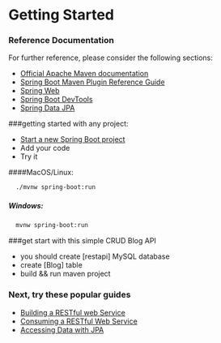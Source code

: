 # Getting Started

### Reference Documentation
For further reference, please consider the following sections:

* [Official Apache Maven documentation](https://maven.apache.org/guides/index.html)
* [Spring Boot Maven Plugin Reference Guide](https://docs.spring.io/spring-boot/docs/2.2.7.BUILD-SNAPSHOT/maven-plugin/)
* [Spring Web](https://docs.spring.io/spring-boot/docs/2.2.6.RELEASE/reference/htmlsingle/#boot-features-developing-web-applications)
* [Spring Boot DevTools](https://docs.spring.io/spring-boot/docs/2.2.6.RELEASE/reference/htmlsingle/#using-boot-devtools)
* [Spring Data JPA](https://docs.spring.io/spring-boot/docs/2.2.6.RELEASE/reference/htmlsingle/#boot-features-jpa-and-spring-data)

###getting started with any project:
* [Start a new Spring Boot project](https://spring.io/quickstart)
* Add your code
* Try it 

####MacOS/Linux:
```bash
  ./mvnw spring-boot:run
```

##### Windows:
```bash
  mvnw spring-boot:run
```
###get start with this simple CRUD Blog API 
* you should create [restapi] MySQL database 
* create [Blog] table
* build && run maven project

### Next, try these popular guides
* [Building a RESTful web Service](https://spring.io/guides/gs/rest-service/)
* [Consuming a RESTful Web Service](https://spring.io/guides/gs/consuming-rest)
* [Accessing Data with JPA](https://spring.io/guides/gs/accessing-data-jpa)
